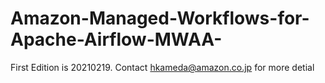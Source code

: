 # Amazon-Managed-Workflows-for-Apache-Airflow-MWAA-

First Edition is 20210219.
Contact hkameda@amazon.co.jp for more detial
